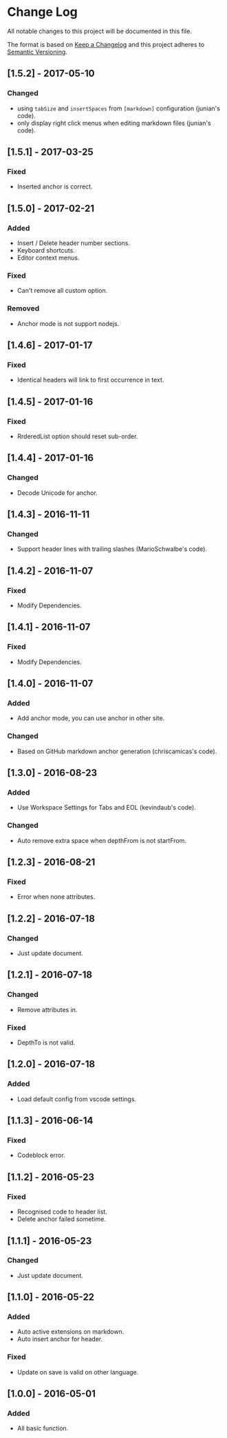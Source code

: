 # Change Log
All notable changes to this project will be documented in this file.

The format is based on [Keep a Changelog](http://keepachangelog.com/) 
and this project adheres to [Semantic Versioning](http://semver.org/).

## [1.5.2] - 2017-05-10
### Changed
- using `tabSize` and `insertSpaces` from `[markdown]` configuration (junian's code).
- only display right click menus when editing markdown files (junian's code).

## [1.5.1] - 2017-03-25
### Fixed
- Inserted anchor is correct.

## [1.5.0] - 2017-02-21
### Added
- Insert / Delete header number sections.
- Keyboard shortcuts.
- Editor context menus.

### Fixed
- Can't remove all custom option.

### Removed
- Anchor mode is not support nodejs.

## [1.4.6] - 2017-01-17
### Fixed
- Identical headers will link to first occurrence in text.

## [1.4.5] - 2017-01-16
### Fixed
- RrderedList option should reset sub-order.

## [1.4.4] - 2017-01-16
### Changed
- Decode Unicode for anchor.

## [1.4.3] - 2016-11-11
### Changed
- Support header lines with trailing slashes (MarioSchwalbe's code).

## [1.4.2] - 2016-11-07
### Fixed
- Modify Dependencies.

## [1.4.1] - 2016-11-07
### Fixed
- Modify Dependencies.

## [1.4.0] - 2016-11-07
### Added
- Add anchor mode, you can use anchor in other site.
### Changed
- Based on GitHub markdown anchor generation (chriscamicas's code).

## [1.3.0] - 2016-08-23
### Added
- Use Workspace Settings for Tabs and EOL (kevindaub's code).
### Changed
- Auto remove extra space when depthFrom is not startFrom.

## [1.2.3] - 2016-08-21
### Fixed
- Error when none attributes.

## [1.2.2] - 2016-07-18
### Changed
- Just update document.

## [1.2.1] - 2016-07-18
### Changed
- Remove attributes in<!-- TOC -->.
### Fixed
- DepthTo is not valid.

## [1.2.0] - 2016-07-18
### Added
- Load default config from vscode settings.

## [1.1.3] - 2016-06-14
### Fixed
- Codeblock error.

## [1.1.2] - 2016-05-23
### Fixed
- Recognised code to header list.
- Delete anchor failed sometime.

## [1.1.1] - 2016-05-23
### Changed
- Just update document.

## [1.1.0] - 2016-05-22
### Added
- Auto active extensions on markdown.
- Auto insert anchor for header.

### Fixed
- Update on save is valid on other language.

## [1.0.0] - 2016-05-01
### Added
- All basic function.

